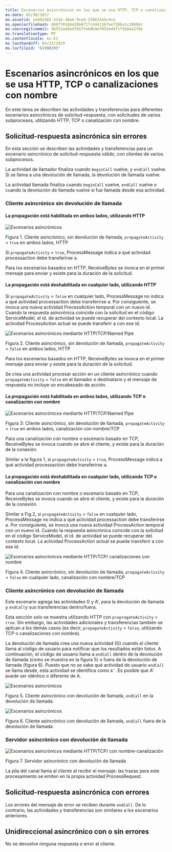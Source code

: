 ```yaml
---
title: Escenarios asincrónicos en los que se usa HTTP, TCP o canalizaciones con nombre
ms.date: 03/30/2017
ms.assetid: a4d62402-43a4-48a4-9ced-220633ebc4ce
ms.openlocfilehash: d08f70186a59b8717c4441167ee720ba1c20b9dc
ms.sourcegitcommit: 9b552addadfb57fab0b9e7852ed4f1f1b8a42f8e
ms.translationtype: MT
ms.contentlocale: es-ES
ms.lasthandoff: 04/23/2019
ms.locfileid: "61998295"
---
```

# <a name="asynchronous-scenarios-using-http-tcp-or-named-pipe"></a>Escenarios asincrónicos en los que se usa HTTP, TCP o canalizaciones con nombre
En este tema se describen las actividades y transferencias para diferentes escenarios asincrónicos de solicitud-respuesta, con solicitudes de varios subprocesos, utilizando HTTP, TCP o canalización con nombre.  
  
## <a name="asynchronous-requestreply-without-errors"></a>Solicitud-respuesta asincrónica sin errores  
 En esta sección se describen las actividades y transferencias para un escenario asincrónico de solicitud-respuesta válido, con clientes de varios subprocesos.  
  
 La actividad de llamador finaliza cuando `beginCall` vuelve, y `endCall` vuelve. Si se llama a una devolución de llamada, la devolución de llamada vuelve.  
  
 La actividad llamada finaliza cuando `beginCall` vuelve, `endCall` vuelve o cuando la devolución de llamada vuelve si fue llamada desde esa actividad.  
  
### <a name="asynchronous-client-without-callback"></a>Cliente asincrónico sin devolución de llamada  
  
#### <a name="propagation-is-enabled-on-both-sides-using-http"></a>La propagación está habilitada en ambos lados, utilizando HTTP  
 ![Escenarios asincrónicos](../../../../../docs/framework/wcf/diagnostics/tracing/media/asyn1.gif "Asyn1")  
  
 Figura 1. Cliente asincrónico, sin devolución de llamada, `propagateActivity` = `true` en ambos lados, HTTP  
  
 Si `propagateActivity` = `true`, ProcessMessage indica a qué actividad processaction debe transferirse a.  
  
 Para los escenarios basados en HTTP, ReceiveBytes se invoca en el primer mensaje para enviar y existe para la duración de la solicitud.  
  
#### <a name="propagation-is-disabled-on-either-sides-using-http"></a>La propagación está deshabilitada en cualquier lado, utilizando HTTP  
 Si `propagateActivity` = `false` en cualquier lado, ProcessMessage no indica a qué actividad processaction debe transferirse a. Por consiguiente, se invoca una nueva actividad ProcessAction temporal con un nuevo id. Cuando la respuesta asincrónica coincide con la solicitud en el código ServiceModel, el id. de actividad se puede recuperar del contexto local. La actividad ProcessAction actual se puede transferir a con ese id.  
  
 ![Escenarios asincrónicos mediante HTTP&#47;TCP&#47;Named Pipe](../../../../../docs/framework/wcf/diagnostics/tracing/media/async2.gif "Async2")  
  
 Figura 2. Cliente asincrónico, sin devolución de llamada, `propagateActivity` = `false` en ambos lados, HTTP  
  
 Para los escenarios basados en HTTP, ReceiveBytes se invoca en el primer mensaje para enviar y existe para la duración de la solicitud.  
  
 Se crea una actividad procesar acción en un cliente asincrónico cuando `propagateActivity` = `false` en el llamador o destinatario y el mensaje de respuesta no incluye un encabezado de acción.  
  
#### <a name="propagation-is-enabled-on-both-sides-using-tcp-or-named-pipe"></a>La propagación está habilitada en ambos lados, utilizando TCP o canalización con nombre  
 ![Escenarios asincrónicos mediante HTTP&#47;TCP&#47;Named Pipe](../../../../../docs/framework/wcf/diagnostics/tracing/media/async3.gif "Async3")  
  
 Figura 3: Cliente asincrónico, sin devolución de llamada, `propagateActivity` = `true` en ambos lados, canalización con nombre/TCP  
  
 Para una canalización con nombre o escenario basado en TCP, ReceiveBytes se invoca cuando se abre el cliente, y existe para la duración de la conexión.  
  
 Similar a la figura 1, si `propagateActivity` = `true`, ProcessMessage indica a qué actividad processaction debe transferirse a.  
  
#### <a name="propagation-is-disabled-on-either-sides-using-tcp-or-named-pipe"></a>La propagación está deshabilitada en cualquier lado, utilizando TCP o canalización con nombre  
 Para una canalización con nombre o escenario basado en TCP, ReceiveBytes se invoca cuando se abre el cliente, y existe para la duración de la conexión.  
  
 Similar a Fig.2, si `propagateActivity` = `false` en cualquier lado, ProcessMessage no indica a qué actividad processaction debe transferirse a. Por consiguiente, se invoca una nueva actividad ProcessAction temporal con un nuevo id. Cuando la respuesta asincrónica coincide con la solicitud en el código ServiceModel, el id. de actividad se puede recuperar del contexto local. La actividad ProcessAction actual se puede transferir a con ese id.  
  
 ![Escenarios asincrónicos mediante HTTP&#47;TCP&#47; canalizaciones con nombre](../../../../../docs/framework/wcf/diagnostics/tracing/media/async4.gif "Async4")  
  
 Figura 4. Cliente asincrónico, sin devolución de llamada, `propagateActivity` = `false` en cualquier lado, canalización con nombre/TCP  
  
### <a name="asynchronous-client-with-callback"></a>Cliente asincrónico con devolución de llamada  
 Este escenario agrega las actividades G y A', para la devolución de llamada y `endCall`y sus transferencias dentro/fuera.  
  
 Esta sección solo se muestra utilizando HTTP con `propragateActivity` = `true`. Sin embargo, las actividades adicionales y transferencias también se aplican a los demás casos (es decir, `propagateActivity` = `false`, utilizando TCP o canalizaciones con nombre).  
  
 La devolución de llamada crea una nueva actividad (G) cuando el cliente llama al código de usuario para notificar que los resultados están listos. A continuación, el código de usuario llama a `endCall` dentro de la devolución de llamada (como se muestra en la figura 5) o fuera de la devolución de llamada (figura 6). Puesto que no se sabe qué actividad de usuario `endCall` se llama desde, esta actividad se identifica como `A’`. Es posible que A' puede ser idéntico o diferente de A.  
  
 ![Escenarios asincrónicos](../../../../../docs/framework/wcf/diagnostics/tracing/media/asynccallback1.gif "AsyncCallback1")  
  
 Figura 5. Cliente asincrónico con devolución de llamada, `endCall` en la devolución de llamada  
  
 ![Escenarios asincrónicos](../../../../../docs/framework/wcf/diagnostics/tracing/media/asynccallback2.gif "AsyncCallback2")  
  
 Figura 6. Cliente asincrónico con devolución de llamada, `endCall` fuera de la devolución de llamada  
  
### <a name="asynchronous-server-with-callback"></a>Servidor asincrónico con devolución de llamada  
 ![Escenarios asincrónicos mediante HTTP&#47;TCP&#47; con nombre&#45;canalización](../../../../../docs/framework/wcf/diagnostics/tracing/media/aynchserver.gif "AynchServer")  
  
 Figura 7. Servidor asincrónico con devolución de llamada  
  
 La pila del canal llama al cliente al recibir el mensaje: las trazas para este procesamiento se emiten en la propia actividad ProcessRequest.  
  
## <a name="asynchronous-requestreply-with-errors"></a>Solicitud-respuesta asincrónica con errores  
 Los errores del mensaje de error se reciben durante `endCall`. De lo contrario, las actividades y transferencias son similares a los escenarios anteriores.  
  
## <a name="asynchronous-one-way-with-or-without-errors"></a>Unidireccional asincrónico con o sin errores  
 No se devuelve ninguna respuesta o error al cliente.
